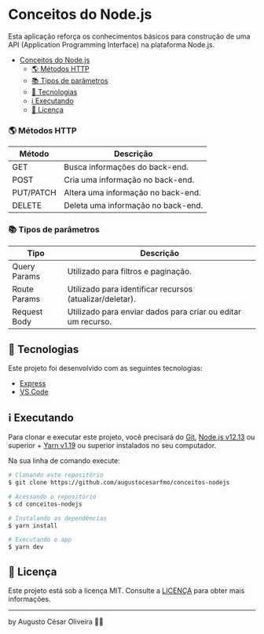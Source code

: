 # <span id="head1">Conceitos do Node.js</span>

Esta aplicação reforça os conhecimentos básicos para construção de uma API (Application Programming Interface) na plataforma Node.js.

- [Conceitos do Node.js](#head1)
	- [🌎 Métodos HTTP](#head3)
	- [📚 Tipos de parâmetros](#head4)
	- [🚀 Tecnologias](#head5)
	- [ℹ️ Executando](#head6)
	- [📝 Licença](#head7)

### <span id="head3">🌎 Métodos HTTP</span>

| Método    | Descrição                          |
| --------- | ---------------------------------- |
| GET       | Busca informações do back-end.     |
| POST      | Cria uma informação no back-end.   |
| PUT/PATCH | Altera uma informação no back-end. |
| DELETE    | Deleta uma informação no back-end. |

### <span id="head4">📚 Tipos de parâmetros</span>

| Tipo         | Descrição                                                   |
| ------------ | ----------------------------------------------------------- |
| Query Params | Utilizado para filtros e paginação.                          |
| Route Params | Utilizado para identificar recursos (atualizar/deletar).     |
| Request Body | Utilizado para enviar dados para criar ou editar um recurso. |

## <span id="head5">🚀 Tecnologias</span>

Este projeto foi desenvolvido com as seguintes tecnologias:

- [Express](https://expressjs.com/)
- [VS Code][vc]

## <span id="head6">ℹ️ Executando</span>

Para clonar e executar este projeto, você precisará do [Git](https://git-scm.com), [Node.js v12.13][nodejs] ou superior + [Yarn v1.19][yarn] ou superior instalados no seu computador.

Na sua linha de comando execute:

```bash
# Clonando este repositório
$ git clone https://github.com/augustocesarfmo/conceitos-nodejs

# Acessando o repositório
$ cd conceitos-nodejs

# Instalando as dependências
$ yarn install

# Executando o app
$ yarn dev
```

## <span id="head7">📝 Licença</span>

Este projeto está sob a licença MIT. Consulte a [LICENÇA](https://github.com/augustocesarfmo/conceitos-nodejs/blob/master/LICENSE.md) para obter mais informações.

---

by Augusto César Oliveira 👐🏼

[nodejs]: https://nodejs.org/
[yarn]: https://yarnpkg.com/
[vc]: https://code.visualstudio.com/
